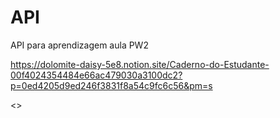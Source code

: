 # API
API para aprendizagem aula PW2

https://dolomite-daisy-5e8.notion.site/Caderno-do-Estudante-00f4024354484e66ac479030a3100dc2?p=0ed4205d9ed246f3831f8a54c9fc6c56&pm=s
 
 <>
